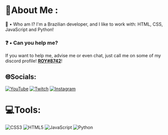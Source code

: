 # 💫About Me :
🤔 • Who am I?
I'm a Brazilian developer, and I like to work with: HTML, CSS, JavaScript and Python!

### ❓ • Can you help me?
If you want to help me, advise me or even chat, just call me on some of my discord profile! [**ROY#8742**](https://discord.com/users/717766639260532826)!

## 🌐Socials:
 [![YouTube](https://img.shields.io/badge/YouTube-%23FF0000.svg?logo=YouTube&logoColor=white)](https://youtube.com/c/UCCsAce_V0D2lqjKgALVU9KQ) [![Twitch](https://img.shields.io/badge/Twitch-%239146FF.svg?logo=Twitch&logoColor=white)](https://twitch.tv/roycye) [![Instagram](https://img.shields.io/badge/Instagram-%23E4405F.svg?logo=Instagram&logoColor=white)](https://instagram.com/roycyofc)

# 💻Tools:
![CSS3](https://img.shields.io/badge/css3-%231572B6.svg?style=for-the-badge&logo=css3&logoColor=white) ![HTML5](https://img.shields.io/badge/html5-%23E34F26.svg?style=for-the-badge&logo=html5&logoColor=white) ![JavaScript](https://img.shields.io/badge/javascript-%23323330.svg?style=for-the-badge&logo=javascript&logoColor=%23F7DF1E) ![Python](https://img.shields.io/badge/python-3670A0?style=for-the-badge&logo=python&logoColor=ffdd54)
